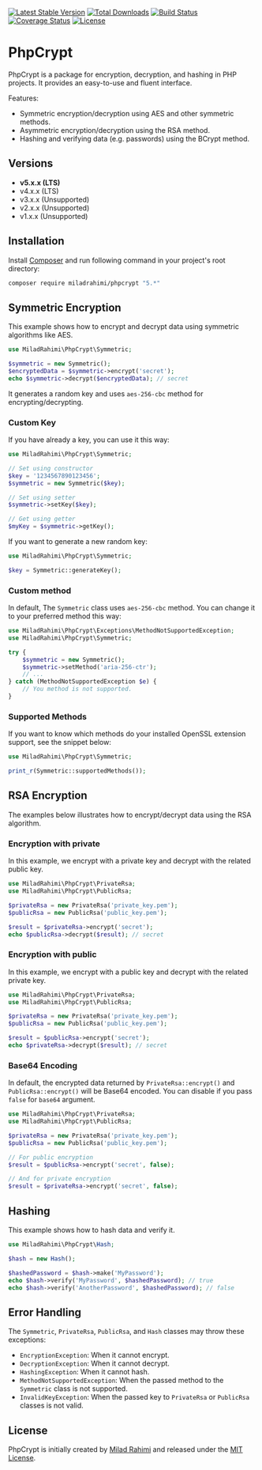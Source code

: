 [![Latest Stable Version](https://poser.pugx.org/miladrahimi/phpcrypt/v/stable)](https://packagist.org/packages/miladrahimi/phpcrypt)
[![Total Downloads](https://poser.pugx.org/miladrahimi/phpcrypt/downloads)](https://packagist.org/packages/miladrahimi/phpcrypt)
[![Build Status](https://travis-ci.org/miladrahimi/phpcrypt.svg?branch=master)](https://travis-ci.org/miladrahimi/phpcrypt)
[![Coverage Status](https://coveralls.io/repos/github/miladrahimi/phpcrypt/badge.svg?branch=master)](https://coveralls.io/github/miladrahimi/phpcrypt?branch=master)
[![License](https://poser.pugx.org/miladrahimi/phpcrypt/license)](https://packagist.org/packages/miladrahimi/phpcrypt)

# PhpCrypt

PhpCrypt is a package for encryption, decryption, and hashing in PHP projects. It provides an easy-to-use and fluent interface.

Features:
* Symmetric encryption/decryption using AES and other symmetric methods.
* Asymmetric encryption/decryption using the RSA method.
* Hashing and verifying data (e.g. passwords) using the BCrypt method.

## Versions

* **v5.x.x (LTS)**
* v4.x.x (LTS)
* v3.x.x (Unsupported)
* v2.x.x (Unsupported)
* v1.x.x (Unsupported)

## Installation

Install [Composer](https://getcomposer.org) and run following command in your project's root directory:

```bash
composer require miladrahimi/phpcrypt "5.*"
```

## Symmetric Encryption

This example shows how to encrypt and decrypt data using symmetric algorithms like AES.

```php
use MiladRahimi\PhpCrypt\Symmetric;

$symmetric = new Symmetric();
$encryptedData = $symmetric->encrypt('secret');
echo $symmetric->decrypt($encryptedData); // secret
```

It generates a random key and uses `aes-256-cbc` method for encrypting/decrypting.

### Custom Key

If you have already a key, you can use it this way:

```php
use MiladRahimi\PhpCrypt\Symmetric;

// Set using constructor
$key = '1234567890123456';
$symmetric = new Symmetric($key);

// Set using setter
$symmetric->setKey($key);

// Get using getter
$myKey = $symmetric->getKey();
```

If you want to generate a new random key:

```php
use MiladRahimi\PhpCrypt\Symmetric;

$key = Symmetric::generateKey();
```

### Custom method

In default, The `Symmetric` class uses `aes-256-cbc` method. You can change it to your preferred method this way:

```php
use MiladRahimi\PhpCrypt\Exceptions\MethodNotSupportedException;
use MiladRahimi\PhpCrypt\Symmetric;

try {
    $symmetric = new Symmetric();
    $symmetric->setMethod('aria-256-ctr');
    // ...
} catch (MethodNotSupportedException $e) {
    // You method is not supported.
}
```

### Supported Methods

If you want to know which methods do your installed OpenSSL extension support, see the snippet below:

```php
use MiladRahimi\PhpCrypt\Symmetric;

print_r(Symmetric::supportedMethods());
```

## RSA Encryption

The examples below illustrates how to encrypt/decrypt data using the RSA algorithm.

### Encryption with private

In this example, we encrypt with a private key and decrypt with the related public key.

```php
use MiladRahimi\PhpCrypt\PrivateRsa;
use MiladRahimi\PhpCrypt\PublicRsa;

$privateRsa = new PrivateRsa('private_key.pem');
$publicRsa = new PublicRsa('public_key.pem');

$result = $privateRsa->encrypt('secret');
echo $publicRsa->decrypt($result); // secret
```

### Encryption with public

In this example, we encrypt with a public key and decrypt with the related private key.

```php
use MiladRahimi\PhpCrypt\PrivateRsa;
use MiladRahimi\PhpCrypt\PublicRsa;

$privateRsa = new PrivateRsa('private_key.pem');
$publicRsa = new PublicRsa('public_key.pem');

$result = $publicRsa->encrypt('secret');
echo $privateRsa->decrypt($result); // secret
```

### Base64 Encoding

In default, the encrypted data returned by `PrivateRsa::encrypt()` and `PublicRsa::encrypt()` will be Base64 encoded. You can disable if you pass `false` for `base64` argument.

```php
use MiladRahimi\PhpCrypt\PrivateRsa;
use MiladRahimi\PhpCrypt\PublicRsa;

$privateRsa = new PrivateRsa('private_key.pem');
$publicRsa = new PublicRsa('public_key.pem');

// For public encryption
$result = $publicRsa->encrypt('secret', false);

// And for private encryption
$result = $privateRsa->encrypt('secret', false);
```

## Hashing

This example shows how to hash data and verify it.

```php
use MiladRahimi\PhpCrypt\Hash;

$hash = new Hash();

$hashedPassword = $hash->make('MyPassword');
echo $hash->verify('MyPassword', $hashedPassword); // true
echo $hash->verify('AnotherPassword', $hashedPassword); // false
```

## Error Handling

The `Symmetric`, `PrivateRsa`, `PublicRsa`, and `Hash` classes may throw these exceptions:

* `EncryptionException`: When it cannot encrypt.
* `DecryptionException`: When it cannot decrypt.
* `HashingException`: When it cannot hash.
* `MethodNotSupportedException`: When the passed method to the `Symmetric` class is not supported.
* `InvalidKeyException`: When the passed key to `PrivateRsa` or `PublicRsa` classes is not valid.

## License

PhpCrypt is initially created by [Milad Rahimi](https://miladrahimi.com) and released under the [MIT License](http://opensource.org/licenses/mit-license.php).
